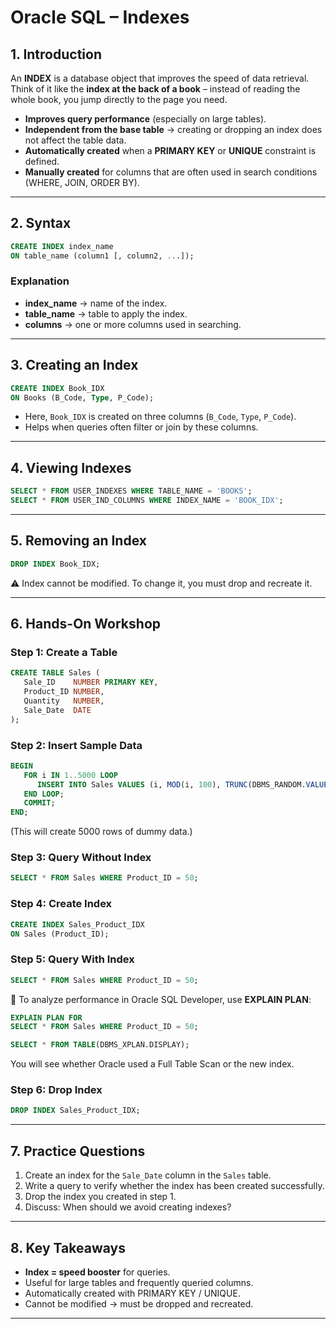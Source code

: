 # Oracle SQL – Indexes

## 1. Introduction
An **INDEX** is a database object that improves the speed of data retrieval.  
Think of it like the **index at the back of a book** – instead of reading the whole book, you jump directly to the page you need.

- **Improves query performance** (especially on large tables).  
- **Independent from the base table** → creating or dropping an index does not affect the table data.  
- **Automatically created** when a **PRIMARY KEY** or **UNIQUE** constraint is defined.  
- **Manually created** for columns that are often used in search conditions (WHERE, JOIN, ORDER BY).  

---

## 2. Syntax
```sql
CREATE INDEX index_name
ON table_name (column1 [, column2, ...]);
```

### Explanation
- **index_name** → name of the index.  
- **table_name** → table to apply the index.  
- **columns** → one or more columns used in searching.  

---

## 3. Creating an Index
```sql
CREATE INDEX Book_IDX
ON Books (B_Code, Type, P_Code);
```
- Here, `Book_IDX` is created on three columns (`B_Code`, `Type`, `P_Code`).  
- Helps when queries often filter or join by these columns.  

---

## 4. Viewing Indexes
```sql
SELECT * FROM USER_INDEXES WHERE TABLE_NAME = 'BOOKS';
SELECT * FROM USER_IND_COLUMNS WHERE INDEX_NAME = 'BOOK_IDX';
```

---

## 5. Removing an Index
```sql
DROP INDEX Book_IDX;
```
⚠️ Index cannot be modified. To change it, you must drop and recreate it.

---

## 6. Hands-On Workshop

### Step 1: Create a Table
```sql
CREATE TABLE Sales (
   Sale_ID    NUMBER PRIMARY KEY,
   Product_ID NUMBER,
   Quantity   NUMBER,
   Sale_Date  DATE
);
```

### Step 2: Insert Sample Data
```sql
BEGIN
   FOR i IN 1..5000 LOOP
      INSERT INTO Sales VALUES (i, MOD(i, 100), TRUNC(DBMS_RANDOM.VALUE(1,10)), SYSDATE - MOD(i, 365));
   END LOOP;
   COMMIT;
END;
```
(This will create 5000 rows of dummy data.)

### Step 3: Query Without Index
```sql
SELECT * FROM Sales WHERE Product_ID = 50;
```

### Step 4: Create Index
```sql
CREATE INDEX Sales_Product_IDX
ON Sales (Product_ID);
```

### Step 5: Query With Index
```sql
SELECT * FROM Sales WHERE Product_ID = 50;
```

🔎 To analyze performance in Oracle SQL Developer, use **EXPLAIN PLAN**:
```sql
EXPLAIN PLAN FOR
SELECT * FROM Sales WHERE Product_ID = 50;

SELECT * FROM TABLE(DBMS_XPLAN.DISPLAY);
```
You will see whether Oracle used a Full Table Scan or the new index.

### Step 6: Drop Index
```sql
DROP INDEX Sales_Product_IDX;
```

---

## 7. Practice Questions
1. Create an index for the `Sale_Date` column in the `Sales` table.  
2. Write a query to verify whether the index has been created successfully.  
3. Drop the index you created in step 1.  
4. Discuss: When should we avoid creating indexes?  

---

## 8. Key Takeaways
- **Index = speed booster** for queries.  
- Useful for large tables and frequently queried columns.  
- Automatically created with PRIMARY KEY / UNIQUE.  
- Cannot be modified → must be dropped and recreated.  

---

